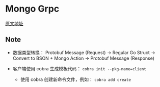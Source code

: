 # Mongo Grpc

[原文地址](https://itnext.io/learning-go-mongodb-crud-with-grpc-98e425aeaae6)

## Note

- 数据类型转换： Protobuf Message (Request) → Regular Go Struct → Convert to BSON + Mongo Action → Protobuf Message (Response)

- 客户端使用 cobra 生成模板代码： `cobra init --pkg-name=client`

  - 使用 cobra 创建新命令文件，例如： `cobra add create`
